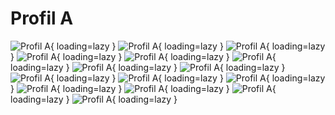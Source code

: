 # Profil A

![Profil A](/MkDocsTest/resources/step2.23.webp){ loading=lazy }
![Profil A](/MkDocsTest/resources/step2.24.webp){ loading=lazy }
![Profil A](/MkDocsTest/resources/step2.25.webp){ loading=lazy }
![Profil A](/MkDocsTest/resources/step2.26.webp){ loading=lazy }
![Profil A](/MkDocsTest/resources/step2.27.webp){ loading=lazy }
![Profil A](/MkDocsTest/resources/step2.28.webp){ loading=lazy }
![Profil A](/MkDocsTest/resources/step2.29.webp){ loading=lazy }
![Profil A](/MkDocsTest/resources/step2.30.webp){ loading=lazy }
![Profil A](/MkDocsTest/resources/step2.31.webp){ loading=lazy }
![Profil A](/MkDocsTest/resources/step2.32.webp){ loading=lazy }
![Profil A](/MkDocsTest/resources/step2.33.webp){ loading=lazy }
![Profil A](/MkDocsTest/resources/step2.34.webp){ loading=lazy }
![Profil A](/MkDocsTest/resources/step2.35.webp){ loading=lazy }
![Profil A](/MkDocsTest/resources/step2.36.webp){ loading=lazy }
![Profil A](/MkDocsTest/resources/step2.37.webp){ loading=lazy }